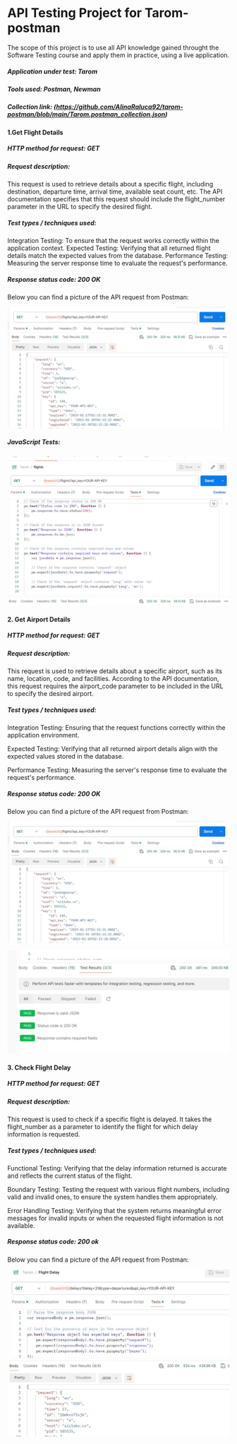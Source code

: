 # API Testing Project for Tarom-postman

 The scope of this project is to use all API knowledge gained throught the Software Testing course and apply them in practice, using a live application.

##### Application under test: Tarom

##### Tools used: Postman, Newman

##### Collection link: (https://github.com/AlinaRaluca92/tarom-postman/blob/main/Tarom.postman_collection.json)

#### 1.Get Flight Details

##### HTTP method for request: GET

##### Request description: 
This request is used to retrieve details about a specific flight, including destination, departure time, arrival time, available seat count, etc. The API documentation specifies that this request should include the flight_number parameter in the URL to specify the desired flight.

##### Test types / techniques used:  
Integration Testing: To ensure that the request works correctly within the application context.
Expected Testing: Verifying that all returned flight details match the expected values from the database.
Performance Testing: Measuring the server response time to evaluate the request's performance.
##### Response status code: 200 OK

Below you can find a picture of the API request from Postman:

![Api request](https://github.com/AlinaRaluca92/tarom-postman/blob/main/Request%20from%20Postman.JPG)


##### JavaScript Tests:


![JavaScipt Tests](https://github.com/AlinaRaluca92/tarom-postman/blob/main/Java%20script%20test.JPG)

####  2. Get Airport Details

##### HTTP method for request: GET

#####  Request description: 
This request is used to retrieve details about a specific airport, such as its name, location, code, and facilities. According to the API documentation, this request requires the airport_code parameter to be included in the URL to specify the desired airport.

#####  Test types / techniques used:

Integration Testing: Ensuring that the request functions correctly within the application environment.

Expected Testing: Verifying that all returned airport details align with the expected values stored in the database.

Performance Testing: Measuring the server's response time to evaluate the request's performance.

#####  Response status code: 200 OK

Below you can find a picture of the API request from Postman:

![](https://github.com/AlinaRaluca92/tarom-postman/blob/main/Request%20from%20Postman.JPG)

![](https://github.com/AlinaRaluca92/tarom-postman/blob/main/test%20results.JPG)

####  3. Check Flight Delay

#####  HTTP method for request: GET

##### Request description: 
This request is used to check if a specific flight is delayed. It takes the flight_number as a parameter to identify the flight for which delay information is requested.

##### Test types / techniques used:

Functional Testing: Verifying that the delay information returned is accurate and reflects the current status of the flight.

Boundary Testing: Testing the request with various flight numbers, including valid and invalid ones, to ensure the system handles them appropriately.

Error Handling Testing: Verifying that the system returns meaningful error messages for invalid inputs or when the requested flight information is not available.

#####  Response status code: 200 ok 


Below you can find a picture of the API request from Postman:


![](https://github.com/AlinaRaluca92/tarom-postman/blob/main/RP.JPG)
